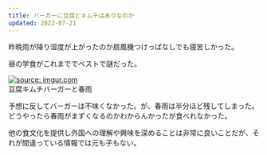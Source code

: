 ```yaml
---
title: バーガーに豆腐とキムチはありなのか
updated: 2022-07-21
---
```


昨晩雨が降り湿度が上がったのか扇風機つけっぱなしでも寝苦しかった。

昼の学食がこれまででベストで謎だった。

<a href="https://imgur.com/c4qj28x"><img src="https://i.imgur.com/c4qj28x.png" title="source: imgur.com" /></a>  
豆腐キムチバーガーと春雨

予想に反してバーガーは不味くなかった。が、春雨は半分ほど残してしまった。
どうやったら春雨がまずくなるのかわからんかったが食べれなかった。

他の食文化を提供し外国への理解や興味を深めることは非常に良いことだが、それが間違っている情報では元も子もない。
